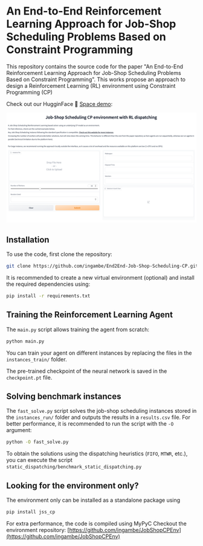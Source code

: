 # An End-to-End Reinforcement Learning Approach for Job-Shop Scheduling Problems Based on Constraint Programming

This repository contains the source code for the paper "An End-to-End Reinforcement Learning Approach for Job-Shop Scheduling Problems Based on Constraint Programming".
This works propose an approach to design a Reinforcement Learning (RL) environment using Constraint Programming (CP) 

Check out our HugginFace 🤗 [Space demo](https://huggingface.co/spaces/pierretassel/JobShopCPRL):

[![Title](space.png)](https://huggingface.co/spaces/pierretassel/JobShopCPRL)


## Installation

To use the code, first clone the repository:

```bash
git clone https://github.com/ingambe/End2End-Job-Shop-Scheduling-CP.git
```

It is recommended to create a new virtual environment (optional) and install the required dependencies using:

```bash
pip install -r requirements.txt
```

## Training the Reinforcement Learning Agent

The `main.py` script allows training the agent from scratch:

```bash
python main.py
```

You can train your agent on different instances by replacing the files in the `instances_train/` folder.

The pre-trained checkpoint of the neural network is saved in the `checkpoint.pt` file.

## Solving benchmark instances

The `fast_solve.py` script solves the job-shop scheduling instances stored in the `instances_run/` folder and outputs the results in a `results.csv` file. For better performance, it is recommended to run the script with the `-O` argument:

```bash
python -O fast_solve.py
```

To obtain the solutions using the dispatching heuristics (`FIFO`, `MTWR`, etc.), you can execute the script `static_dispatching/benchmark_static_dispatching.py`

## Looking for the environment only?

The environment only can be installed as a standalone package using

```bash
pip install jss_cp
```

For extra performance, the code is compiled using MyPyC
Checkout the environment repository: [https://github.com/ingambe/JobShopCPEnv](https://github.com/ingambe/JobShopCPEnv)